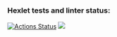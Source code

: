 ### Hexlet tests and linter status:
[![Actions Status](https://github.com/xaarxus/frontend-project-lvl1/workflows/hexlet-check/badge.svg)](https://github.com/xaarxus/frontend-project-lvl1/actions)
<a href="https://codeclimate.com/github/xaarxus/frontend-project-lvl1/maintainability"><img src="https://api.codeclimate.com/v1/badges/f3af10c6ac173c930d23/maintainability" /></a>

